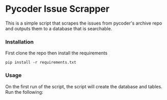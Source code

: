 # Pycoder Issue Scrapper
This is a simple script that scrapes the issues from pycoder's archive repo and outputs them to a database that is searchable.

### Installation
First clone the repo then install the requirements

    pip install -r requirements.txt

### Usage
On the first run of the script, the script will create the database and tables.
Run the following: